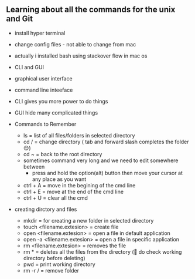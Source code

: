 ## Learning about all the commands for the unix and Git

- install hyper terminal
- change config files - not able to change from mac
- actually i installed bash using stackover flow in mac os
- CLI and GUI 
- graphical user interface
- command line inteeface
- CLI gives you more power to do things
- GUI hide many complicated things


- Commands to Remember
    - ls   = list of all files/folders in selected directory
    - cd  <foldername>/ = change directory ( tab and forward slash completes the folder 😊)
    - cd ~  = back to the root directory
    - sometimes command very long and we need to edit somewhere between
        - press and hold the option(alt) button then move your cursor at any place as you want
    - ctrl + A = move in the begining of the cmd line
    - ctrl + E =  move at the end of the cmd line
    - ctrl + U = clear all the cmd

- creating dirctory and files
    - mkdir <foldername>  = for creating a new folder in selected directory
    - touch <filename.extesion> = create file
    - open <filename.extesion> = open a file in default application
    - open -a <application name>  <filename.extesion>  = open a file in specific application
    - rm <filename.extesion>  = removes the file
    - rm *  = deletes all the files from the directory (🤯 do check working directory before deleting)
    - pwd = print working directory
    - rm -r <foldername>/    = remove folder

